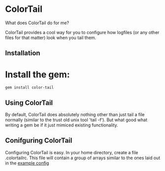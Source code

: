 # ColorTail

What does ColorTail do for me?

ColorTail provides a cool way for you to configure how logfiles (or any other files for that matter) look when you tail them.

## Installation

# Install the gem:
    gem install color-tail

## Using ColorTail

By default, ColorTail does absolutely nothing other than just tail a file normally (similar to the trust old unix tool 'tail -f').  But what good what writing a gem be if it just mimiced existing functionality.

## Conifguring ColorTail

Configuring ColorTail is easy.  In your home directory, create a file .colortailrc.  This file will contain a group of arrays similar to the ones laid out in the [example config](http://codaset.com/elubow/color-tail/examples/colortail.rb)
